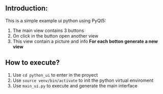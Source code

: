 ## Introduction:
This is a simple example ui python using PyQt5:
1. The main view contains 3 buttons
2. On click in the button open another view
3. This view contain a picture and info
**For each botton generate a new view**
## How to execute?
1. Use `cd python_ui` to enter in the proyect
2. Use `source venv/bin/activate` to init the python virtual enviroment
3. Use `main_ui.py` to execute and generate the main interface

 
